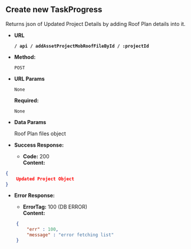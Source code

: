 **Create new TaskProgress**
----
  Returns json of Updated Project Details by adding Roof Plan details into it.

* **URL**

  **`/ api / addAssetProjectMobRoofFileById / :projectId`**

* **Method:**

  `POST`

*  **URL Params**
    
    `None`

   **Required:**
 
   `None`

* **Data Params**

  Roof Plan files object

* **Success Response:**

  * **Code:** 200 <br />
    **Content:**
```json
{
	Updated Project Object
}
```
 
* **Error Response:**

  * **ErrorTag:** 100 (DB ERROR) <br />
    **Content:** 
```json
    {
        "err" : 100, 
        "message" : "error fetching list"
    }
```